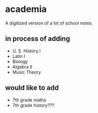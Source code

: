 # academia
A digitized version of a lot of school notes.
## in process of adding
- U. S. History I
- Latin I
- Biology
- Algebra II
- Music Theory

## would like to add
- 7th grade maths
- 7th grade history???
